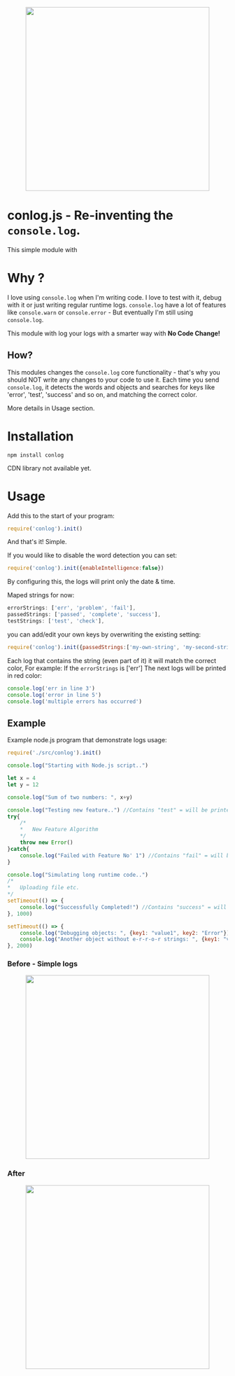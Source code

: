 
<p align="center">
  <img width="420"src="https://i.ibb.co/7S37fqL/conlog.png">
</p>

# conlog.js - Re-inventing the `console.log`.
This simple module with 

# Why ?
I love using `console.log` when I'm writing code. I love to test with it, debug with it or just writing regular runtime logs.
`console.log` have a lot of features like `console.warn` or `console.error` - But eventually I'm still using `console.log`. 

This module with log your logs with a smarter way with **No Code Change!** 

## How?
This modules changes the `console.log` core functionality - that's why you should NOT write any changes to your code to use it.
Each time you send `console.log`, it detects the words and objects and searches for keys like 'error', 'test', 'success' and so on, and matching the correct color.

More details in Usage section.

# Installation

```
npm install conlog
```

CDN library not available yet.

# Usage

Add this to the start of your program:
```javascript
require('conlog').init()
```
And that's it! Simple.

If you would like to disable the word detection you can set:
```javascript
require('conlog').init({enableIntelligence:false})
```
By configuring this, the logs will print only the date & time.

Maped strings for now:
```javascript
errorStrings: ['err', 'problem', 'fail'],
passedStrings: ['passed', 'complete', 'success'],
testStrings: ['test', 'check'],
```
you can add/edit your own keys by overwriting the existing setting:
```javascript
require('conlog').init({passedStrings:['my-own-string', 'my-second-string']})
```

Each log that contains the string (even part of it) it will match the correct color, For example:
If the `errorStrings` is ['err']
The next logs will be printed in red color:
```javascript
console.log('err in line 3')
console.log('error in line 5')
console.log('multiple errors has occurred')
```

## Example

Example node.js program that demonstrate logs usage:

```javascript
require('./src/conlog').init()

console.log("Starting with Node.js script..")

let x = 4
let y = 12

console.log("Sum of two numbers: ", x+y)

console.log("Testing new feature..") //Contains "test" = will be printed in pink color
try{
	/*
	*	New Feature Algorithm
	*/
	throw new Error()
}catch{
	console.log("Failed with Feature No' 1") //Contains "fail" = will be printed in red color
}

console.log("Simulating long runtime code..")
/*
*	Uploading file etc.
*/
setTimeout(() => {
	console.log("Successfully Completed!") //Contains "success" = will be printed in green color
}, 1000)

setTimeout(() => {
	console.log("Debugging objects: ", {key1: "value1", key2: "Error"}) //Contains "error" = will be printed in red color
	console.log("Another object without e-r-r-o-r strings: ", {key1: "value1", key2: "val2"}) //Not contains any special keys, will be printed in white
}, 2000)

```

### Before - Simple logs

<p align="center">
  <img width="420"src="https://i.ibb.co/vmbc6n4/beforef.png">
</p>

### After

<p align="center">
  <img width="420"src="https://i.ibb.co/6Y6QGPf/afterf.png">
</p>


